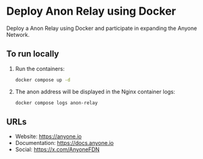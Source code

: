 # Deploy Anon Relay using Docker

Deploy a Anon Relay using Docker and participate in expanding the Anyone Network.

## To run locally

1. Run the containers:
   ```bash
   docker compose up -d
   ```
2. The anon address will be displayed in the Nginx container logs:
   ```bash
   docker compose logs anon-relay
   ```
   
## URLs
 * Website:           https://anyone.io
 * Documentation:     https://docs.anyone.io
 * Social:            https://x.com/AnyoneFDN

